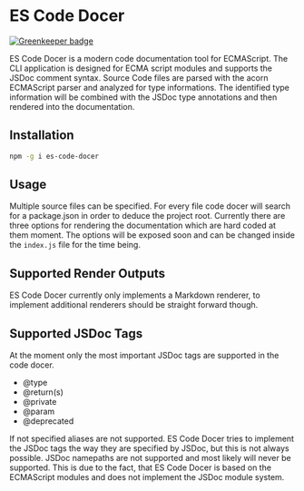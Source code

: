 # ES Code Docer

[![Greenkeeper badge](https://badges.greenkeeper.io/TitanNano/es-code-docer.svg)](https://greenkeeper.io/)

ES Code Docer is a modern code documentation tool for ECMAScript. 
The CLI application is designed for ECMA script modules and supports the JSDoc comment syntax.
Source Code files are parsed with the acorn ECMAScript parser and analyzed for type informations.
The identified type information will be combined with the JSDoc type annotations and then rendered
into the documentation.

## Installation
```bash
npm -g i es-code-docer 
```

## Usage
Multiple source files can be specified. For every file code docer will search for a package.json in order to deduce the project root.
Currently there are three options for rendering the documentation which are hard coded at them moment. 
The options will be exposed soon and can be changed inside the `index.js` file for the time being.

## Supported Render Outputs
ES Code Docer currently only implements a Markdown renderer, to implement additional renderers should be straight forward though.

## Supported JSDoc Tags
At the moment only the most important JSDoc tags are supported in the code docer. 

- @type
- @return(s)
- @private
- @param
- @deprecated

If not specified aliases are not supported. ES Code Docer tries to implement the JSDoc tags the way they are specified by JSDoc,
but this is not always possible. JSDoc namepaths are not supported and most likely will never be supported. This is due to the fact,
that ES Code Docer is based on the ECMAScript modules and does not implement the JSDoc module system.
